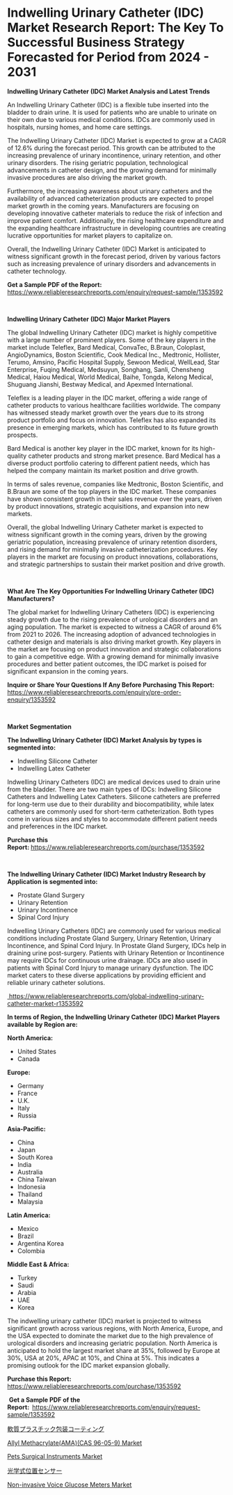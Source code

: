 <p><h1>Indwelling Urinary Catheter (IDC) Market Research Report: The Key To Successful Business Strategy Forecasted for Period from 2024 - 2031</h1></p><p><strong>Indwelling Urinary Catheter (IDC) Market Analysis and Latest Trends</strong></p>
<p><p>An Indwelling Urinary Catheter (IDC) is a flexible tube inserted into the bladder to drain urine. It is used for patients who are unable to urinate on their own due to various medical conditions. IDCs are commonly used in hospitals, nursing homes, and home care settings.</p><p>The Indwelling Urinary Catheter (IDC) Market is expected to grow at a CAGR of 12.6% during the forecast period. This growth can be attributed to the increasing prevalence of urinary incontinence, urinary retention, and other urinary disorders. The rising geriatric population, technological advancements in catheter design, and the growing demand for minimally invasive procedures are also driving the market growth.</p><p>Furthermore, the increasing awareness about urinary catheters and the availability of advanced catheterization products are expected to propel market growth in the coming years. Manufacturers are focusing on developing innovative catheter materials to reduce the risk of infection and improve patient comfort. Additionally, the rising healthcare expenditure and the expanding healthcare infrastructure in developing countries are creating lucrative opportunities for market players to capitalize on.</p><p>Overall, the Indwelling Urinary Catheter (IDC) Market is anticipated to witness significant growth in the forecast period, driven by various factors such as increasing prevalence of urinary disorders and advancements in catheter technology.</p></p>
<p><strong>Get a Sample PDF of the Report:&nbsp;</strong> <a href="https://www.reliableresearchreports.com/enquiry/request-sample/1353592">https://www.reliableresearchreports.com/enquiry/request-sample/1353592</a></p>
<p>&nbsp;</p>
<p><strong>Indwelling Urinary Catheter (IDC) Major Market Players</strong></p>
<p><p>The global Indwelling Urinary Catheter (IDC) market is highly competitive with a large number of prominent players. Some of the key players in the market include Teleflex, Bard Medical, ConvaTec, B.Braun, Coloplast, AngioDynamics, Boston Scientific, Cook Medical Inc., Medtronic, Hollister, Terumo, Amsino, Pacific Hospital Supply, Sewoon Medical, WellLead, Star Enterprise, Fuqing Medical, Medsuyun, Songhang, Sanli, Chensheng Medical, Haiou Medical, World Medical, Baihe, Tongda, Kelong Medical, Shuguang Jianshi, Bestway Medical, and Apexmed International.</p><p>Teleflex is a leading player in the IDC market, offering a wide range of catheter products to various healthcare facilities worldwide. The company has witnessed steady market growth over the years due to its strong product portfolio and focus on innovation. Teleflex has also expanded its presence in emerging markets, which has contributed to its future growth prospects.</p><p>Bard Medical is another key player in the IDC market, known for its high-quality catheter products and strong market presence. Bard Medical has a diverse product portfolio catering to different patient needs, which has helped the company maintain its market position and drive growth.</p><p>In terms of sales revenue, companies like Medtronic, Boston Scientific, and B.Braun are some of the top players in the IDC market. These companies have shown consistent growth in their sales revenue over the years, driven by product innovations, strategic acquisitions, and expansion into new markets.</p><p>Overall, the global Indwelling Urinary Catheter market is expected to witness significant growth in the coming years, driven by the growing geriatric population, increasing prevalence of urinary retention disorders, and rising demand for minimally invasive catheterization procedures. Key players in the market are focusing on product innovations, collaborations, and strategic partnerships to sustain their market position and drive growth.</p></p>
<p>&nbsp;</p>
<p><strong>What Are The Key Opportunities For Indwelling Urinary Catheter (IDC) Manufacturers?</strong></p>
<p><p>The global market for Indwelling Urinary Catheters (IDC) is experiencing steady growth due to the rising prevalence of urological disorders and an aging population. The market is expected to witness a CAGR of around 6% from 2021 to 2026. The increasing adoption of advanced technologies in catheter design and materials is also driving market growth. Key players in the market are focusing on product innovation and strategic collaborations to gain a competitive edge. With a growing demand for minimally invasive procedures and better patient outcomes, the IDC market is poised for significant expansion in the coming years.</p></p>
<p><strong>Inquire or Share Your Questions If Any Before Purchasing This Report:</strong> <a href="https://www.reliableresearchreports.com/enquiry/pre-order-enquiry/1353592">https://www.reliableresearchreports.com/enquiry/pre-order-enquiry/1353592</a></p>
<p>&nbsp;</p>
<p><strong>Market Segmentation</strong></p>
<p><strong>The Indwelling Urinary Catheter (IDC) Market Analysis by types is segmented into:</strong></p>
<p><ul><li>Indwelling Silicone Catheter</li><li>Indwelling Latex Catheter</li></ul></p>
<p><p>Indwelling Urinary Catheters (IDC) are medical devices used to drain urine from the bladder. There are two main types of IDCs: Indwelling Silicone Catheters and Indwelling Latex Catheters. Silicone catheters are preferred for long-term use due to their durability and biocompatibility, while latex catheters are commonly used for short-term catheterization. Both types come in various sizes and styles to accommodate different patient needs and preferences in the IDC market.</p></p>
<p><strong>Purchase this Report:&nbsp;</strong><a href="https://www.reliableresearchreports.com/purchase/1353592">https://www.reliableresearchreports.com/purchase/1353592</a></p>
<p>&nbsp;</p>
<p><strong>The Indwelling Urinary Catheter (IDC) Market Industry Research by Application is segmented into:</strong></p>
<p><ul><li>Prostate Gland Surgery</li><li>Urinary Retention</li><li>Urinary Incontinence</li><li>Spinal Cord Injury</li></ul></p>
<p><p>Indwelling Urinary Catheters (IDC) are commonly used for various medical conditions including Prostate Gland Surgery, Urinary Retention, Urinary Incontinence, and Spinal Cord Injury. In Prostate Gland Surgery, IDCs help in draining urine post-surgery. Patients with Urinary Retention or Incontinence may require IDCs for continuous urine drainage. IDCs are also used in patients with Spinal Cord Injury to manage urinary dysfunction. The IDC market caters to these diverse applications by providing efficient and reliable urinary catheter solutions.</p></p>
<p><a href="https://www.reliableresearchreports.com/global-indwelling-urinary-catheter-market-r1353592">&nbsp;https://www.reliableresearchreports.com/global-indwelling-urinary-catheter-market-r1353592</a></p>
<p><strong>In terms of Region, the Indwelling Urinary Catheter (IDC) Market Players available by Region are:</strong></p>
<p>
    <p> <strong> North America: </strong>
        <ul>
            <li>United States</li>
            <li>Canada</li>
        </ul>
        </p> 
    <p> <strong> Europe: </strong>
        <ul>
            <li>Germany</li>
            <li>France</li>
            <li>U.K.</li>
            <li>Italy</li>
            <li>Russia</li>
        </ul>
        </p> 
    <p> <strong> Asia-Pacific: </strong>
        <ul>
            <li>China</li>
            <li>Japan</li>
            <li>South Korea</li>
            <li>India</li>
            <li>Australia</li>
            <li>China Taiwan</li>
            <li>Indonesia</li>
            <li>Thailand</li>
            <li>Malaysia</li>
        </ul>
        </p> 
    <p> <strong> Latin America: </strong>
        <ul>
            <li>Mexico</li>
            <li>Brazil</li>
            <li>Argentina Korea</li>
            <li>Colombia</li>
        </ul>
        </p> 
    <p> <strong> Middle East & Africa: </strong>
        <ul>
            <li>Turkey</li>
            <li>Saudi</li>
            <li>Arabia</li>
            <li>UAE</li>
            <li>Korea</li>
        </ul>
    </p>
    </p>
<p><p>The indwelling urinary catheter (IDC) market is projected to witness significant growth across various regions, with North America, Europe, and the USA expected to dominate the market due to the high prevalence of urological disorders and increasing geriatric population. North America is anticipated to hold the largest market share at 35%, followed by Europe at 30%, USA at 20%, APAC at 10%, and China at 5%. This indicates a promising outlook for the IDC market expansion globally.</p></p>
<p><strong>Purchase this Report: </strong><a href="https://www.reliableresearchreports.com/purchase/1353592">https://www.reliableresearchreports.com/purchase/1353592</a></p>
<p>&nbsp;<strong>Get a Sample PDF of the Report:&nbsp;&nbsp;</strong><a href="https://www.reliableresearchreports.com/enquiry/request-sample/1353592">https://www.reliableresearchreports.com/enquiry/request-sample/1353592</a></p>
<p><strong></strong></p>
<p><p><a href="https://github.com/andym141978/Market-Research-Report-List-1/blob/main/163341852078.md">軟質プラスチック包装コーティング</a></p><p><a href="https://issuu.com/reportprime-2/docs/allyl-methacrylateamacas-96-05-9-market-size-2030.">Allyl Methacrylate(AMA)(CAS 96-05-9) Market</a></p><p><a href="https://github.com/lubmix/Market-Research-Report-List-2/blob/main/pets-surgical-instruments-market.md">Pets Surgical Instruments Market</a></p><p><a href="https://github.com/EstelWisozk1/Market-Research-Report-List-1/blob/main/150567652077.md">光学式位置センサー</a></p><p><a href="https://github.com/Hazelklievgspy6vdcsmu106w/Market-Research-Report-List-2/blob/main/non-invasive-voice-glucose-meters-market.md">Non-invasive Voice Glucose Meters Market</a></p></p>